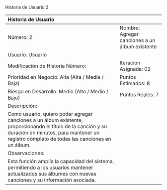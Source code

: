 Historia de Usuario 2

| Historia de Usuario | |
| :- | :- |
| Número: 2 | Nombre: Agregar canciones a un álbum existente |
| Usuario: Usuario | |
| Modificación de Historia Número: | Iteración Asignada: 02 |
| Prioridad en Negocio: Alta (Alta / Media / Baja) | Puntos Estimados: 8 |
| Riesgo en Desarrollo: Medio (Alto / Medio / Bajo) | Puntos Reales: 7 |
| Descripción: | |
| Como usuario, quiero poder agregar canciones a un álbum existente, proporcionando el título de la canción y su duración en minutos, para mantener un registro completo de todas las canciones en un álbum. | |
| Observaciones: | |
| Esta función amplía la capacidad del sistema, permitiendo a los usuarios mantener actualizados sus álbumes con nuevas canciones y su información asociada. | |

